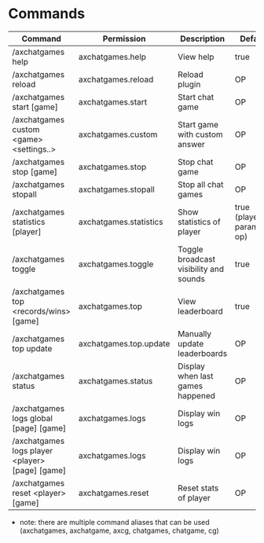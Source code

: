 # Commands

| Command                                            | Permission             | Description                            | Default                    |
|----------------------------------------------------|------------------------|----------------------------------------|----------------------------|
| /axchatgames help                                  | axchatgames.help       | View help                              | true                       |
| /axchatgames reload                                | axchatgames.reload     | Reload plugin                          | OP                         |
| /axchatgames start [game]                          | axchatgames.start      | Start chat game                        | OP                         |
| /axchatgames custom &lt;game> &lt;settings..>      | axchatgames.custom     | Start game with custom answer          | OP                         |
| /axchatgames stop [game]                           | axchatgames.stop       | Stop chat game                         | OP                         |
| /axchatgames stopall                               | axchatgames.stopall    | Stop all chat games                    | OP                         |
| /axchatgames statistics [player]                   | axchatgames.statistics | Show statistics of player              | true (player parameter op) |
| /axchatgames toggle                                | axchatgames.toggle     | Toggle broadcast visibility and sounds | true                       |
| /axchatgames top &lt;records/wins> [game]          | axchatgames.top        | View leaderboard                       | true                       |
| /axchatgames top update                            | axchatgames.top.update | Manually update leaderboards           | OP                         |
| /axchatgames status                                | axchatgames.status     | Display when last games happened       | OP                         |
| /axchatgames logs global [page] [game]             | axchatgames.logs       | Display win logs                       | OP                         |
| /axchatgames logs player &lt;player> [page] [game] | axchatgames.logs       | Display win logs                       | OP                         |
| /axchatgames reset &lt;player> [game]              | axchatgames.reset      | Reset stats of player                  | OP                         |

* note: there are multiple command aliases that can be used (axchatgames, axchatgame, axcg, chatgames, chatgame, cg)